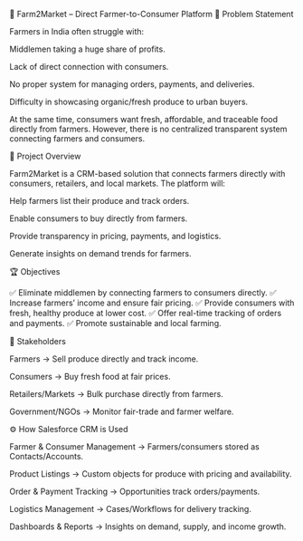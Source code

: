 🚜 Farm2Market – Direct Farmer-to-Consumer Platform
📌 Problem Statement

Farmers in India often struggle with:

Middlemen taking a huge share of profits.

Lack of direct connection with consumers.

No proper system for managing orders, payments, and deliveries.

Difficulty in showcasing organic/fresh produce to urban buyers.

At the same time, consumers want fresh, affordable, and traceable food directly from farmers. However, there is no centralized transparent system connecting farmers and consumers.

🎯 Project Overview

Farm2Market is a CRM-based solution that connects farmers directly with consumers, retailers, and local markets. The platform will:

Help farmers list their produce and track orders.

Enable consumers to buy directly from farmers.

Provide transparency in pricing, payments, and logistics.

Generate insights on demand trends for farmers.

🏆 Objectives

✅ Eliminate middlemen by connecting farmers to consumers directly.
✅ Increase farmers’ income and ensure fair pricing.
✅ Provide consumers with fresh, healthy produce at lower cost.
✅ Offer real-time tracking of orders and payments.
✅ Promote sustainable and local farming.

👥 Stakeholders

Farmers → Sell produce directly and track income.

Consumers → Buy fresh food at fair prices.

Retailers/Markets → Bulk purchase directly from farmers.

Government/NGOs → Monitor fair-trade and farmer welfare.

⚙️ How Salesforce CRM is Used

Farmer & Consumer Management → Farmers/consumers stored as Contacts/Accounts.

Product Listings → Custom objects for produce with pricing and availability.

Order & Payment Tracking → Opportunities track orders/payments.

Logistics Management → Cases/Workflows for delivery tracking.

Dashboards & Reports → Insights on demand, supply, and income growth.
